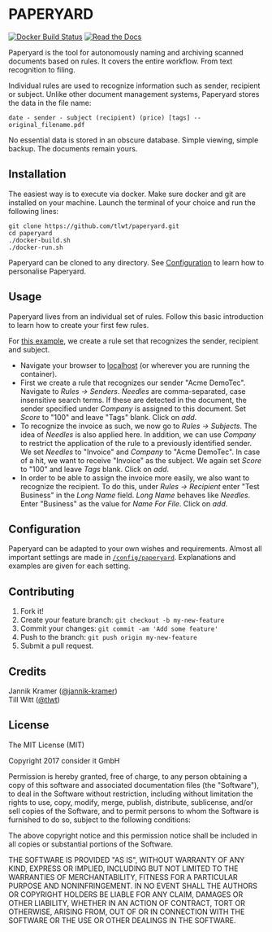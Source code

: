 # PAPERYARD

[![Docker Build Status](https://img.shields.io/docker/build/tlwt/paperyard.svg)](https://hub.docker.com/r/tlwt/paperyard/)
[![Read the Docs](https://img.shields.io/readthedocs/paperyard.svg)](http://paperyard.readthedocs.io/en/latest/)

Paperyard is the tool for autonomously naming and archiving scanned documents based on rules. It covers the entire workflow. From text recognition to filing.

Individual rules are used to recognize information such as sender, recipient or subject. Unlike other document management systems, Paperyard stores the data in the file name:
    
    date - sender - subject (recipient) (price) [tags] -- original_filename.pdf
    
No essential data is stored in an obscure database. Simple viewing, simple backup. The documents remain yours.

## Installation

The easiest way is to execute via docker. Make sure docker and git are installed on your machine. Launch the terminal of your choice and run the following lines:

    git clone https://github.com/tlwt/paperyard.git
    cd paperyard
    ./docker-build.sh
    ./docker-run.sh
    
Paperyard can be cloned to any directory. See [Configuration](#configuration) to learn how to personalise Paperyard.

## Usage

Paperyard lives from an individual set of rules. Follow this basic introduction to learn how to create your first few rules.

For [this example](https://paperyard.ams3.digitaloceanspaces.com/paperyard_sample.pdf), we create a rule set that recognizes the sender, recipient and subject.
- Navigate your browser to [localhost](http://localhost) (or wherever you are running the container).
- First we create a rule that recognizes our sender "Acme DemoTec". Navigate to _Rules -> Senders_. _Needles_ are comma-separated, case insensitive search terms. If these are detected in the document, the sender specified under _Company_ is assigned to this document. Set _Score_ to "100" and leave "Tags" blank. Click on _add_.
- To recognize the invoice as such, we now go to _Rules -> Subjects_. The idea of _Needles_ is also applied here. In addition, we can use _Company_ to restrict the application of the rule to a previously identified sender. We set _Needles_ to "Invoice" and _Company_ to "Acme DemoTec". In case of a hit, we want to receive "Invoice" as the subject. We again set _Score_ to "100" and leave _Tags_ blank. Click on _add_.
- In order to be able to assign the invoice more easily, we also want to recognize the recipient. To do this, under _Rules -> Recipient_ enter "Test Business" in the _Long Name_ field. _Long Name_ behaves like _Needles_. Enter "Business" as the value for _Name For File_. Click on _add_.

## Configuration

Paperyard can be adapted to your own wishes and requirements. Almost all important settings are made in [`/config/paperyard`](config/paperyard). Explanations and examples are given for each setting.

## Contributing

1. Fork it!
2. Create your feature branch: `git checkout -b my-new-feature`
3. Commit your changes: `git commit -am 'Add some feature'`
4. Push to the branch: `git push origin my-new-feature`
5. Submit a pull request.

## Credits

Jannik Kramer ([@jannik-kramer](https://github.com/jannik-kramer))  
Till Witt ([@tlwt](https://github.com/tlwt))

## License

The MIT License (MIT)

Copyright 2017 consider it GmbH

Permission is hereby granted, free of charge, to any person obtaining a copy of this software and associated documentation files (the "Software"), to deal in the Software without restriction, including without limitation the rights to use, copy, modify, merge, publish, distribute, sublicense, and/or sell copies of the Software, and to permit persons to whom the Software is furnished to do so, subject to the following conditions:

The above copyright notice and this permission notice shall be included in all copies or substantial portions of the Software.

THE SOFTWARE IS PROVIDED "AS IS", WITHOUT WARRANTY OF ANY KIND, EXPRESS OR IMPLIED, INCLUDING BUT NOT LIMITED TO THE WARRANTIES OF MERCHANTABILITY, FITNESS FOR A PARTICULAR PURPOSE AND NONINFRINGEMENT. IN NO EVENT SHALL THE AUTHORS OR COPYRIGHT HOLDERS BE LIABLE FOR ANY CLAIM, DAMAGES OR OTHER LIABILITY, WHETHER IN AN ACTION OF CONTRACT, TORT OR OTHERWISE, ARISING FROM, OUT OF OR IN CONNECTION WITH THE SOFTWARE OR THE USE OR OTHER DEALINGS IN THE SOFTWARE.
